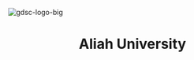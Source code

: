 ![gdsc-logo-big](https://github.com/GDSC-Aliah/.github/assets/79701644/81d16e2d-3b11-4787-85c2-d8742973bbee)
<h1 align=center>Aliah University</h1>

